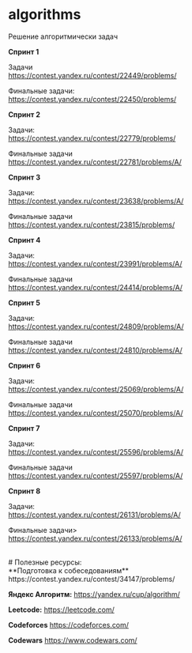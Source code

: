 # algorithms
Решение алгоритмически задач

**Спринт 1**

Задачи <br>
https://contest.yandex.ru/contest/22449/problems/


Финальные задачи:<br>
https://contest.yandex.ru/contest/22450/problems/

**Спринт 2**

Задачи:<br>
https://contest.yandex.ru/contest/22779/problems/

Финальные задачи<br>
https://contest.yandex.ru/contest/22781/problems/A/

**Спринт 3**

Задачи:<br>
https://contest.yandex.ru/contest/23638/problems/A/

Финальные задачи<br>
https://contest.yandex.ru/contest/23815/problems/

**Спринт 4**

Задачи:<br>
https://contest.yandex.ru/contest/23991/problems/A/

Финальные задачи<br>
https://contest.yandex.ru/contest/24414/problems/A/

**Спринт 5**

Задачи:<br>
https://contest.yandex.ru/contest/24809/problems/A/

Финальные задачи<br>
https://contest.yandex.ru/contest/24810/problems/A/

**Спринт 6**

Задачи:<br>
https://contest.yandex.ru/contest/25069/problems/A/

Финальные задачи<br>
https://contest.yandex.ru/contest/25070/problems/A/

**Спринт 7**

Задачи:<br>
https://contest.yandex.ru/contest/25596/problems/A/

Финальные задачи<br>
https://contest.yandex.ru/contest/25597/problems/A/

**Спринт 8**

Задачи:<br>
https://contest.yandex.ru/contest/26131/problems/A/

Финальные задачи><br>
https://contest.yandex.ru/contest/26133/problems/A/

<br>
# Полезные ресурсы: <br>
**Подготовка к собеседованиям**
https://contest.yandex.ru/contest/34147/problems/

**Яндекс Алгоритм:**
https://yandex.ru/cup/algorithm/

**Leetcode:**
https://leetcode.com/

**Codeforces**
https://codeforces.com/

**Codewars**
https://www.codewars.com/


````